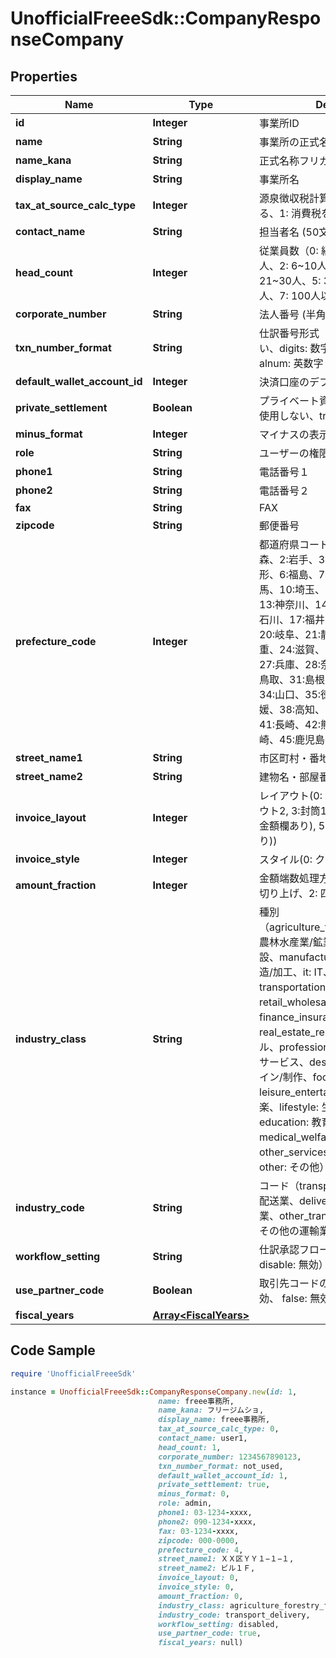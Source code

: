 # UnofficialFreeeSdk::CompanyResponseCompany

## Properties

Name | Type | Description | Notes
------------ | ------------- | ------------- | -------------
**id** | **Integer** | 事業所ID | 
**name** | **String** | 事業所の正式名称 (100文字以内) | 
**name_kana** | **String** | 正式名称フリガナ (100文字以内) | 
**display_name** | **String** | 事業所名 | 
**tax_at_source_calc_type** | **Integer** | 源泉徴収税計算（0: 消費税を含める、1: 消費税を含めない） | 
**contact_name** | **String** | 担当者名 (50文字以内) | 
**head_count** | **Integer** | 従業員数（0: 経営者のみ、1: 2~5人、2: 6~10人、3: 11~20人、4: 21~30人、5: 31~40人、6: 41~100人、7: 100人以上 | 
**corporate_number** | **String** | 法人番号 (半角数字13桁、法人のみ) | 
**txn_number_format** | **String** | 仕訳番号形式（not_used: 使用しない、digits: 数字（例：5091824）、alnum: 英数字（例：59J0P）） | 
**default_wallet_account_id** | **Integer** | 決済口座のデフォルト | [optional] 
**private_settlement** | **Boolean** | プライベート資金/役員資金（false: 使用しない、true: 使用する） | 
**minus_format** | **Integer** | マイナスの表示方法（0: -、 1: △） | 
**role** | **String** | ユーザーの権限 | 
**phone1** | **String** | 電話番号１ | 
**phone2** | **String** | 電話番号２ | 
**fax** | **String** | FAX | 
**zipcode** | **String** | 郵便番号 | 
**prefecture_code** | **Integer** | 都道府県コード（0: 北海道、1:青森、2:岩手、3:宮城、4:秋田、5:山形、6:福島、7:茨城、8:栃木、9:群馬、10:埼玉、11:千葉、12:東京、13:神奈川、14:新潟、15:富山、16:石川、17:福井、18:山梨、19:長野、20:岐阜、21:静岡、22:愛知、23:三重、24:滋賀、25:京都、26:大阪、27:兵庫、28:奈良、29:和歌山、30:鳥取、31:島根、32:岡山、33:広島、34:山口、35:徳島、36:香川、37:愛媛、38:高知、39:福岡、40:佐賀、41:長崎、42:熊本、43:大分、44:宮崎、45:鹿児島、46:沖縄 | 
**street_name1** | **String** | 市区町村・番地 | 
**street_name2** | **String** | 建物名・部屋番号など | 
**invoice_layout** | **Integer** | レイアウト(0: レイアウト1, 1:レイアウト2, 3:封筒1, 4:レイアウト3(繰越金額欄あり), 5: 封筒2(繰越金額欄あり)) | 
**invoice_style** | **Integer** | スタイル(0: クラシック, 1: モダン) | 
**amount_fraction** | **Integer** | 金額端数処理方法（0: 切り捨て、1: 切り上げ、2: 四捨五入） | 
**industry_class** | **String** | 種別（agriculture_forestry_fisheries_ore: 農林水産業/鉱業、construction: 建設、manufacturing_processing: 製造/加工、it: IT、transportation_logistics: 運輸/物流、retail_wholesale: 小売/卸売、finance_insurance: 金融/保険、real_estate_rental: 不動産/レンタル、profession: 士業/学術/専門技術サービス、design_production: デザイン/制作、food: 飲食、leisure_entertainment: レジャー/娯楽、lifestyle: 生活関連サービス、education: 教育/学習支援、medical_welfare: 医療/福祉、other_services: その他サービス、other: その他） | 
**industry_code** | **String** | コード（transport_delivery: 輸送業/配送業、delivery: バイク便等の配達業、other_transportation_logistics: その他の運輸業、物流業） | 
**workflow_setting** | **String** | 仕訳承認フロー（enable: 有効、 disable: 無効） | 
**use_partner_code** | **Boolean** | 取引先コードの利用設定（true: 有効、 false: 無効） | 
**fiscal_years** | [**Array&lt;FiscalYears&gt;**](FiscalYears.md) |  | 

## Code Sample

```ruby
require 'UnofficialFreeeSdk'

instance = UnofficialFreeeSdk::CompanyResponseCompany.new(id: 1,
                                 name: freee事務所,
                                 name_kana: フリージムショ,
                                 display_name: freee事務所,
                                 tax_at_source_calc_type: 0,
                                 contact_name: user1,
                                 head_count: 1,
                                 corporate_number: 1234567890123,
                                 txn_number_format: not_used,
                                 default_wallet_account_id: 1,
                                 private_settlement: true,
                                 minus_format: 0,
                                 role: admin,
                                 phone1: 03-1234-xxxx,
                                 phone2: 090-1234-xxxx,
                                 fax: 03-1234-xxxx,
                                 zipcode: 000-0000,
                                 prefecture_code: 4,
                                 street_name1: ＸＸ区ＹＹ１−１−１,
                                 street_name2: ビル１Ｆ,
                                 invoice_layout: 0,
                                 invoice_style: 0,
                                 amount_fraction: 0,
                                 industry_class: agriculture_forestry_fisheries_ore,
                                 industry_code: transport_delivery,
                                 workflow_setting: disabled,
                                 use_partner_code: true,
                                 fiscal_years: null)
```


